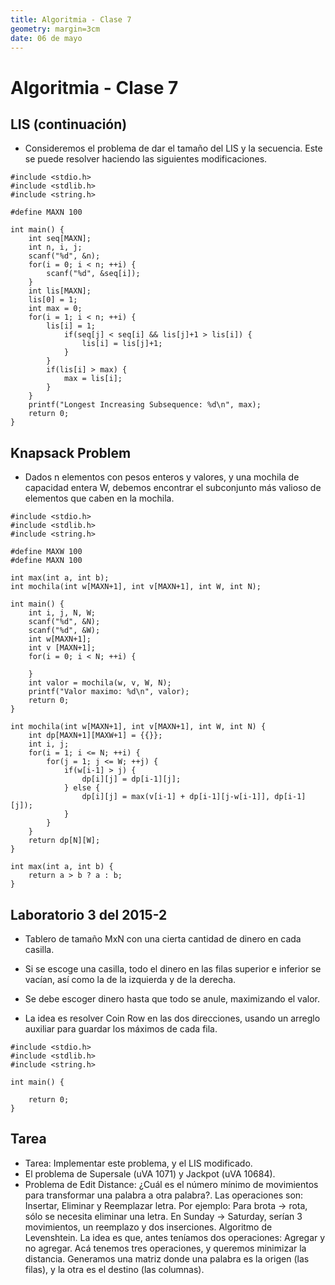 ```yaml
---
title: Algoritmia - Clase 7
geometry: margin=3cm
date: 06 de mayo
---
```


# Algoritmia - Clase 7

## LIS (continuación)

- Consideremos el problema de dar el tamaño del LIS y la secuencia. Este se puede resolver haciendo las siguientes modificaciones.

~~~{#lis2 .c}
#include <stdio.h>
#include <stdlib.h>
#include <string.h>

#define MAXN 100

int main() {
    int seq[MAXN];
    int n, i, j;
    scanf("%d", &n);
    for(i = 0; i < n; ++i) {
        scanf("%d", &seq[i]);
    }
    int lis[MAXN];
    lis[0] = 1;
    int max = 0;
    for(i = 1; i < n; ++i) {
        lis[i] = 1;
            if(seq[j] < seq[i] && lis[j]+1 > lis[i]) {
                lis[i] = lis[j]+1;
            }
        }
        if(lis[i] > max) {
            max = lis[i];
        }
    }
    printf("Longest Increasing Subsequence: %d\n", max);
    return 0;
}
~~~

## Knapsack Problem

- Dados n elementos con pesos enteros y valores, y una mochila de capacidad entera W, debemos encontrar el subconjunto más valioso de elementos que caben en la mochila.

~~~{#knapsack .c}
#include <stdio.h>
#include <stdlib.h>
#include <string.h>

#define MAXW 100
#define MAXN 100

int max(int a, int b);
int mochila(int w[MAXN+1], int v[MAXN+1], int W, int N);

int main() {
    int i, j, N, W;
    scanf("%d", &N);
    scanf("%d", &W);
    int w[MAXN+1];
    int v [MAXN+1];
    for(i = 0; i < N; ++i) {
        
    }
    int valor = mochila(w, v, W, N);
    printf("Valor maximo: %d\n", valor);
    return 0;
}

int mochila(int w[MAXN+1], int v[MAXN+1], int W, int N) {
    int dp[MAXN+1][MAXW+1] = {{}};
    int i, j;
    for(i = 1; i <= N; ++i) {
        for(j = 1; j <= W; ++j) {
            if(w[i-1] > j) {
                dp[i][j] = dp[i-1][j];
            } else {
                dp[i][j] = max(v[i-1] + dp[i-1][j-w[i-1]], dp[i-1][j]);
            }
        }
    }
    return dp[N][W];
}

int max(int a, int b) {
    return a > b ? a : b;
}
~~~

## Laboratorio 3 del 2015-2

- Tablero de tamaño MxN con una cierta cantidad de dinero en cada casilla.
- Si se escoge una casilla, todo el dinero en las filas superior e inferior se vacían, así como la de la izquierda y de la derecha.
- Se debe escoger dinero hasta que todo se anule, maximizando el valor.

- La idea es resolver Coin Row en las dos direcciones, usando un arreglo auxiliar para guardar los máximos de cada fila.

~~~{#arnulfo .c}
#include <stdio.h>
#include <stdlib.h>
#include <string.h>

int main() {

    return 0;
}
~~~

## Tarea

- Tarea: Implementar este problema, y el LIS modificado.
- El problema de Supersale (uVA 1071) y Jackpot (uVA 10684).
- Problema de Edit Distance: ¿Cuál es el número mínimo de movimientos para transformar una palabra a otra palabra?. Las operaciones son: Insertar, Eliminar y Reemplazar letra. Por ejemplo: Para brota -> rota, sólo se necesita eliminar una letra. En Sunday -> Saturday, serían 3 movimientos, un reemplazo y dos inserciones. Algoritmo de Levenshtein. La idea es que, antes teníamos dos operaciones: Agregar y no agregar. Acá tenemos tres operaciones, y queremos minimizar la distancia. Generamos una matriz donde una palabra es la origen (las filas), y la otra es el destino (las columnas).
